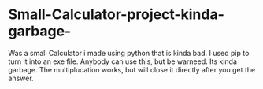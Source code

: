 # Small-Calculator-project-kinda-garbage-
Was a small Calculator i made using python that is kinda bad. I used pip to turn it into an exe file.
Anybody can use this, but be warneed. Its kinda garbage. The multiplucation works, but will close it directly after you get the answer.
